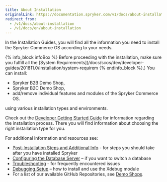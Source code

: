 ```yaml
---
title: About Installation
originalLink: https://documentation.spryker.com/v1/docs/about-installation
redirect_from:
  - /v1/docs/about-installation
  - /v1/docs/en/about-installation
---
```


In the Installation Guides, you will find all the information you need to install the Spryker Commerce OS according to your needs.

{% info_block infoBox %}
Before proceeding with the installation, make sure you fulfill all the [System Requirements](/docs/scos/dev/developer-guides/201811.0/installation/system-requirem
{% endinfo_block %}.)
You can install:

* Spryker B2B Demo Shop,
* Spryker B2C Demo Shop,
* add/remove individual features and modules of the Spryker Commerce OS.

using various installation types and environments.
 
Check out the [Developer Getting Started Guide](/docs/scos/dev/developer-guides/201811.0/installation/dev-getting-sta) for information regarding the installation process. There you will find information about choosing the right installation type for you.

For additional information and resources see:

* [Post-Installation Steps and Additional Info](/docs/scos/dev/developer-guides/201811.0/installation/post-installati) - for steps you should take after you have installed Spryker
* [Configuring the Database Server](/docs/scos/dev/developer-guides/201811.0/installation/configure-datab) – if you want to switch a database
* [Troubleshooting](/docs/scos/dev/developer-guides/201811.0/installation/troubleshooting) - for frequently encountered issues
* [Debugging Setup](/docs/scos/dev/developer-guides/201811.0/installation/debugging/debugging-setup) – how to install and use the Xdebug module
* For a list of our available GitHub Repositories, see [Demo Shops](/docs/scos/dev/about-spryker/201811.0/demoshops).
